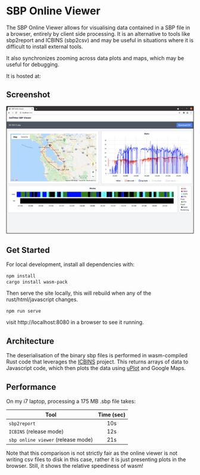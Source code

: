 # SBP Online Viewer

The SBP Online Viewer allows for visualising data contained in a SBP file in a
browser, entirely by client side processing. It is an alternative to tools like
sbp2report and ICBINS (sbp2csv) and may be useful in situations where it is
difficult to install external tools.

It also synchronizes zooming across data plots and maps, which may be useful for
debugging.

It is hosted at:
## Screenshot
![screenshot](doc/screenshot.png)

## Get Started
For local development, install all dependencies with:

```
npm install
cargo install wasm-pack
```

Then serve the site locally, this will rebuild when any of the
rust/html/javascript changes.

```
npm run serve
```

visit http://localhost:8080 in a browser to see it running.

## Architecture
The deserialisation of the binary sbp files is performed in wasm-compiled Rust
code that leverages the [ICBINS](https://github.com/swift-nav/ICBINS) project.
This returns arrays of data to Javascript code, which then plots the data using
[uPlot](https://github.com/leeoniya/uPlot) and Google Maps.

## Performance

On my i7 laptop, processing a 175 MB .sbp file takes:


| Tool          | Time (sec)    |
| ------------- |:-------------:|
| `sbp2report`     | 10s |
| `ICBINS` (release mode)      | 12s      |
| `sbp online viewer` (release mode) | 21s      |

Note that this comparison is not strictly fair as the online viewer is not
writing csv files to disk in this case, rather it is just presenting plots in
the browser. Still, it shows the relative speediness of wasm!